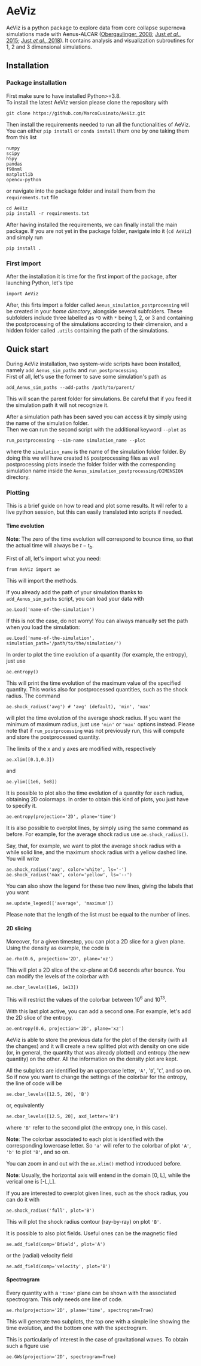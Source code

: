 # AeViz

AeViz is a python package to explore data from core collapse supernova simulations made with Aenus-ALCAR ([Obergaulinger, 2008](https://ui.adsabs.harvard.edu/abs/2008PhDT.........1O/abstract); [Just _et al._, 2015](https://ui.adsabs.harvard.edu/abs/2015MNRAS.453.3386J/abstract); [Just _et al._, 2018](https://ui.adsabs.harvard.edu/abs/2018MNRAS.481.4786J/abstract)). It contains analysis and visualization subroutines for 1, 2 and 3 dimensional simulations.


## Installation
### Package installation
First make sure to have installed Python>=3.8.<br/>
To install the latest AeViz version please clone the repository with
```
git clone https://github.com/MarcoCusinato/AeViz.git
```

Then install the requirements needed to run all the functionalities of AeViz. You can either `pip install` or `conda install` them one by one taking them from this list
```
numpy
scipy
h5py
pandas
f90nml
matplotlib
opencv-python
```
or navigate into the package folder and install them from the `requirements.txt` file
```
cd AeViz
pip install -r requirements.txt
```
After having installed the requirements, we can finally install the main package. If you are not yet in the package folder, navigate into it (`cd AeViz`) and simply run
```
pip install .
```
### First import
After the installation it is time for the first import of the package, after launching Python, let's tipe
```
import AeViz
```
After, this firts import a folder called `Aenus_simulation_postprocessing` will be created in your _home directory_, alongside several subfolders. These subfolders include three labelled as `*D` with `*` being 1, 2, or 3 and containing the postprocessing of the simulations according to their dimension, and a hidden folder called `.utils` containing the path of the simulations.
## Quick start
During AeViz installation, two system-wide scripts have been installed, namely `add_Aenus_sim_paths` and `run_postprocessing`.<br/>
First of all, let's use the former to save some simulation's path as
```
add_Aenus_sim_paths --add-paths /path/to/parent/
```
This will scan the parent folder for simulations. Be careful that if you feed it the simulation path it will not recognize it.

After a simulation path has been saved you can access it by simply using the name of the simulation folder.<br/>
Then we can run the second script with the additional keyword `--plot` as 
```
run_postprocessing --sim-name simulation_name --plot
```
where the `simulation_name` is the name of the simulation folder folder.
By doing this we will have created `h5` postprocessing files as well postprocessing plots insede the folder folder with the corresponding simulation name inside the `Aenus_simulation_postprocessing/DIMENSION` directory.

### Plotting
This is a brief guide on how to read and plot some results. It will refer to a live python session, but this can easily translated into scripts if needed.

#### Time evolution

**Note**: The zero of the time evolution will correspond to bounce time, so that the actual time will always be $t - t_b$.

First of all, let's import what you need:
```
from AeViz import ae
```
This will import the methods.

If you already add the path of your simulation thanks to `add_Aenus_sim_paths` script, you can load your data with
```
ae.Load('name-of-the-simulation')
```
If this is not the case, do not worry! You can always manually set the path when you load the simulation:
```
ae.Load('name-of-the-simulation', simulation_path='/path/to/the/simulation/')
```

In order to plot the time evolution of a quantity (for example, the entropy), just use
```
ae.entropy()
```
This will print the time evolution of the maximum value of the specified quantity. This works also for postprocessed quantities, such as the shock radius.
The command
```
ae.shock_radius('avg') # 'avg' (default), 'min', 'max'
```
will plot the time evolution of the average shock radius. If you want the minimum of maximum radius, just use `'min'` or `'max'` options instead.
Please note that if `run_postprocessing` was not previously run, this will compute and store the postprocessed quantity.

The limits of the x and y axes are modified with, respectively
```
ae.xlim([0.1,0.3])
```
and
```
ae.ylim([1e6, 5e8])
```

It is possible to plot also the time evolution of a quantity for each radius, obtaining 2D colormaps. In order to obtain this kind of plots, you just have to specify it.
```
ae.entropy(projection='2D', plane='time')
```
It is also possible to overplot lines, by simply using the same command as before. For example, for the average shock radius use `ae.shock_radius()`.

Say, that, for example, we want to plot the average shock radius with a while solid line, and the maximum shock radius with a yellow dashed line. You will write
```
ae.shock_radius('avg', color='white', ls='-')
ae.shock_radius('max', color='yellow', ls='--')
```
You can also show the legend for these two new lines, giving the labels that you want
```
ae.update_legend(['average', 'maximum'])
```
Please note that the length of the list must be equal to the number of lines.

#### 2D slicing
Moreover, for a given timestep, you can plot a 2D slice for a given plane. Using the density as example, the code is
```
ae.rho(0.6, projection='2D', plane='xz')
```
This will plot a 2D slice of the xz-plane at 0.6 seconds after bounce. You can modify the levels of the colorbar with
```
ae.cbar_levels([1e6, 1e13])
```
This will restrict the values of the colorbar between $10^6$ and $10^{13}$.

With this last plot active, you can add a second one. For example, let's add the 2D slice of the entropy.
```
ae.entropy(0.6, projection='2D', plane='xz')
```
AeViz is able to store the previous data for the plot of the density (with all the changes) and it will create a new splitted plot with
density on one side (or, in general, the quantity that was already plotted) and entropy (the new quantity) on the other. All the information
on the density plot are kept.

All the subplots are identified by an uppercase letter, `'A'`, '`B`', '`C`', and so on. So if now you want to change the settings of the colorbar
for the entropy, the line of code will be
```
ae.cbar_levels([12.5, 20], 'B')
```
or, equivalently
```
ae.cbar_levels([12.5, 20], axd_letter='B')
```
where `'B'` refer to the second plot (the entropy one, in this case).

**Note**: The colorbar associated to each plot is identified with the corresponding lowercase letter. So `'a'` will refer to the colorbar of plot `'A'`, `'b'` to plot `'B'`, and so on.

You can zoom in and out with the `ae.xlim()` method introduced before.

**Note**: Usually, the horizontal axis will entend in the domain [0, L], while the verical one is [-L,L].

If you are interested to overplot given lines, such as the shock radius, you can do it with
```
ae.shock_radius('full', plot='B')
```
This will plot the shock radius contour (ray-by-ray) on plot `'B'`.

It is possible to also plot fields. Useful ones can be the magnetic filed
```
ae.add_field(comp='Bfield', plot='A')
```
or the (radial) velocity field
```
ae.add_field(comp='velocity', plot='B')
```

#### Spectrogram
Every quantity with a `'time'` plane can be shown with the associated spectrogram. This only needs one line of code.
```
ae.rho(projection='2D', plane='time', spectrogram=True)
```
This will generate two subplots, the top one with a simple line showing the time evolution, and the bottom one with the spectrogram.

This is particularly of interest in the case of gravitational waves. To obtain such a figure use
```
ae.GWs(projection='2D', spectrogram=True)
```